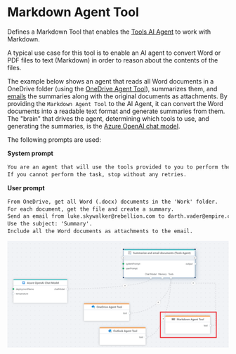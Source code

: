 # Markdown Agent Tool

Defines a Markdown Tool that enables the [Tools AI Agent](../agents/tools-ai-agent.md) to work with Markdown.  

A typical use case for this tool is to enable an AI agent to convert Word or PDF files to text (Markdown) in order to reason about the contents of the files.

The example below shows an agent that reads all Word documents in a OneDrive folder (using the [OneDrive Agent Tool](../onedrive/agent-tool.md)), summarizes them, and [emails](../microsoft-365-outlook/agent-tool.md) the summaries along with the original documents as attachments. 
By providing the `Markdown Agent Tool` to the AI Agent, it can convert the Word documents into a readable text format and generate summaries from them.  
The "brain" that drives the agent, determining which tools to use, and generating the summaries, is the [Azure OpenAI chat model](../azure-ai/agent-chat-model.md).  

The following prompts are used:  

**System prompt**  
```txt
You are an agent that will use the tools provided to you to perform the tasks requested by the user.  
If you cannot perform the task, stop without any retries.
```

**User prompt**  
```txt
From OneDrive, get all Word (.docx) documents in the 'Work' folder.
For each document, get the file and create a summary.
Send an email from luke.skywalker@rebellion.com to darth.vader@empire.com that contains all the summaries.  
Use the subject: 'Summary'.
Include all the Word documents as attachments to the email.
```

![img](/images/flow/markdown-agent-tool.png)